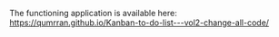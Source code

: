 The functioning application is available here: https://qumrran.github.io/Kanban-to-do-list---vol2-change-all-code/
